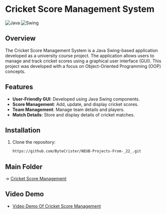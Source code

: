 # Cricket Score Management System

![Java](https://img.shields.io/badge/Java-ED8B00?style=for-the-badge&logo=java&logoColor=white)
![Swing](https://img.shields.io/badge/Swing-0078D4?style=for-the-badge&logo=java&logoColor=white)

## Overview

The Cricket Score Management System is a Java Swing-based application developed as a university course project. The application allows users to manage and track cricket scores using a graphical user interface (GUI). This project was developed with a focus on Object-Oriented Programming (OOP) concepts.

## Features

- **User-Friendly GUI**: Developed using Java Swing components.
- **Score Management**: Add, update, and display cricket scores.
- **Team Management**: Manage team details and players.
- **Match Details**: Store and display details of cricket matches.

## Installation

1. Clone the repository:
   ```bash
   https://github.com/ByteCrister/NEUB-Projects-From-_22_.git

## Main Folder 
-> [Cricket Score Management](https://github.com/ByteCrister/NEUB-Projects-From-_22_/tree/main/CricketScoreManagement_Final_3rd_semester)


## Video Demo 
- [Video Demo Of Cricket Score Management](https://drive.google.com/file/d/1ext-M88TNsMWsrqF8QNekUHpfHBzlJqO/view?usp=drivesdk)
